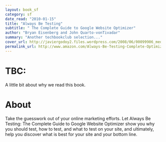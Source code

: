 ```yaml
---
layout: book_sf
category: sf
date_read: "2010-01-15"
title: "Always Be Testing"
subtitle: " The Complete Guide to Google Website Optimizer"
author: "Bryan Eisenberg and John Quarto-vonTivadar"
summary: "Another techbookclub selection..."
cover_url: http://javiergodoy2.files.wordpress.com/2008/06/00099906_medium.jpeg
permalink_url: http://www.amazon.com/Always-Be-Testing-Complete-Optimizer/dp/0470290633/
---
```


# TBC:
A little bit about why we read this book.

# About
Take the guesswork out of your online marketing efforts. Let Always Be Testing: The Complete Guide to Google Website Optimizer show you why you should test, how to test, and what to test on your site, and ultimately, help you discover what is best for your site and your bottom line.
